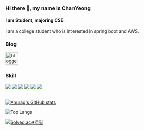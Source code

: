 ### Hi there 👋, my name is ChanYeong
#### I am Student, majoring CSE.
I am a college student who is interested in spring boot and AWS.

### Blog
[<img src='https://i.namu.wiki/i/Jz0MFNR7_7LHx1Yda0Hy6929g3BD5fWmaARdUMMFPkFIAVC_ewY7BEcoIGhepmTKRBKmSxRSUBjI7pklIZLaAA.svg' alt='blogger' height='40'>](https://bbogle2.tistory.com/)
<br/>
### Skill
<div>
  <img src="https://img.shields.io/badge/JAVA-blue?style=for-the-badge&logo=Java&logoColor=FFFFFF">
  <img src="https://img.shields.io/badge/Spring Boot-6DB33F?style= for-the-badge&logo=springboot&logoColor=FFFFFF"/>
  <img src="https://img.shields.io/badge/MySQL-4479A1?style= for-the-badge&logo=mysql&logoColor=FFFFFF"/>
  <img src="https://img.shields.io/badge/AWS-FF9900?style= for-the-badge&logo=amazonaws&logoColor=FFFFFF"/>
  <img src="https://img.shields.io/badge/MSA-orange?style=for-the-badge&logo=msa&logoColor=FFFFFF">
  <img src="https://img.shields.io/badge/CICD-yellow?style=for-the-badge&logo=cicd&logoColor=FFFFFF">
</div>
<br/>

[![Anurag's GitHub stats](https://github-readme-stats.vercel.app/api?username=jchyng&hide=stars&show_icons=true)](https://github.com/anuraghazra/github-readme-stats)

![Top Langs](https://github-readme-stats.vercel.app/api/top-langs/?username=jchyng&layout=compact)

[![Solved.ac프로필](http://mazassumnida.wtf/api/v2/generate_badge?boj=yyi0342)](https://solved.ac/yyi0342)


  


  


